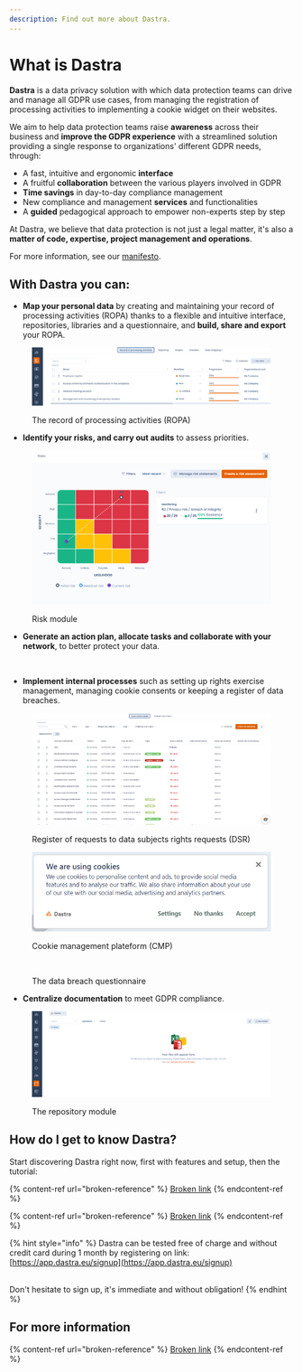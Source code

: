 ```yaml
---
description: Find out more about Dastra.
---
```


# What is Dastra

**Dastra** is a data privacy solution with which data protection teams can drive and manage all GDPR use cases, from managing the registration of processing activities to implementing a cookie widget on their websites.&#x20;

We aim to help data protection teams raise **awareness** across their business and **improve the GDPR experience** with a streamlined solution providing a single response to organizations' different GDPR needs, through:&#x20;

* A fast, intuitive and ergonomic **interface**&#x20;
* A fruitful **collaboration** between the various players involved in GDPR&#x20;
* **Time savings** in day-to-day compliance management&#x20;
* New compliance and management **services** and functionalities&#x20;
* A **guided** pedagogical approach to empower non-experts step by step&#x20;

At Dastra, we believe that data protection is not just a legal matter, it's also a **matter of code, expertise, project management and operations**.&#x20;

For more information, see our [manifesto](https://www.dastra.eu/en/mission).

## With Dastra you can:

* **Map your personal data** by creating and maintaining your record of processing activities (ROPA) thanks to a flexible and intuitive interface, repositories, libraries and a questionnaire, and **build, share and export** your ROPA.

<figure><img src=".gitbook/assets/image (3) (1) (1) (2).png" alt=""><figcaption><p>The record of processing activities (ROPA)</p></figcaption></figure>

* **Identify your risks, and carry out audits** to assess priorities.

<figure><img src=".gitbook/assets/image (1) (1) (1) (1) (2) (1).png" alt=""><figcaption><p>Risk module</p></figcaption></figure>

* **Generate an action plan, allocate tasks and collaborate with your network**, to better protect your data.

<figure><img src=".gitbook/assets/Capture d’écran 2023-06-01 à 14.43.00.png" alt=""><figcaption></figcaption></figure>

* **Implement internal processes** such as setting up rights exercise management, managing cookie consents or keeping a register of data breaches.

<figure><img src=".gitbook/assets/image (91).png" alt=""><figcaption><p>Register of requests to data subjects rights requests (DSR)</p></figcaption></figure>

<figure><img src=".gitbook/assets/image (338).png" alt=""><figcaption><p>Cookie management plateform (CMP)</p></figcaption></figure>

<figure><img src=".gitbook/assets/Capture d’écran 2023-06-01 à 14.47.37.png" alt=""><figcaption><p>The data breach questionnaire</p></figcaption></figure>

* **Centralize documentation** to meet GDPR compliance.

<figure><img src=".gitbook/assets/image (3) (1) (1).png" alt=""><figcaption><p>The repository module</p></figcaption></figure>

## How do I get to know Dastra?

Start discovering Dastra right now, first with features and setup, then the tutorial:

{% content-ref url="broken-reference" %}
[Broken link](broken-reference)
{% endcontent-ref %}

{% content-ref url="broken-reference" %}
[Broken link](broken-reference)
{% endcontent-ref %}

{% hint style="info" %}
Dastra can be tested free of charge and without credit card during 1 month by registering on link: [https://app.dastra.eu/signup](https://app.dastra.eu/signup)

\
Don't hesitate to sign up, it's immediate and without obligation!
{% endhint %}

## For more information

{% content-ref url="broken-reference" %}
[Broken link](broken-reference)
{% endcontent-ref %}
